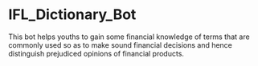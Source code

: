 # IFL_Dictionary_Bot
This bot helps youths to gain some financial knowledge of terms that are commonly used so as to make sound financial decisions and hence distinguish prejudiced opinions of financial products.
